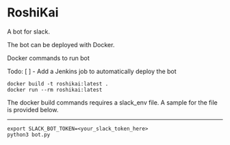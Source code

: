 # RoshiKai
A bot for slack.

The bot can be deployed with Docker.

Docker commands to run bot

Todo:
[ ] - Add a Jenkins job to automatically deploy the bot

```
docker build -t roshikai:latest .
docker run --rm roshikai:latest 
```

The docker build commands requires a slack_env file.
A sample for the file is provided below.

---
```
export SLACK_BOT_TOKEN=<your_slack_token_here>
python3 bot.py
```
